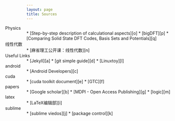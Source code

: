```yaml
---
layout: page
title: Sources
---
```



<p id="tip-info" style="margin:0em 0em 0em -5em"> Physics</p>
* [Step-by-step description of calculational aspects][o]
* [bigDFT][p]
* [Comparing Solid State DFT Codes, Basis Sets and Potentials][q]

<p id="tip-info" style="margin:0em 0em 0em -5em"> 线性代数</p>
* [麻省理工公开课：线性代数][n]
<p id="tip-info" style="margin:0em 0em 0em -5em"> Useful Links</p>
* [Jekyll][a]
* [git simple guide][d]
* [Linuxtoy][l]

<p id="tip-info" style="margin:0em 0em 0em -5em">android</p>
* [Android Developers][c]

<p id="tip-info" style="margin:0em 0em 0em -5em">cuda</p>
* [cuda toolkit document][e]
* [GTC][f]

<p id="tip-info" style="margin:0em 0em 0em -5em">papers</p>
* [Google scholar][b]
* [MDPI - Open Access Publishing][g]
* [logic][m]

<p id="tip-info" style="margin:0em 0em 0em -5em">latex</p>
* [LaTeX编辑部][i]

<p id="tip-info" style="margin:0em 0em 0em -5em">sublime</p>
* [sublime viedos][j]
* [package control][k]

[a]:http://jekyllrb.com/
[l]:http://linuxtoy.org
[c]:http://developer.android.com/training/index.html
[b]:https://scholar.google.com/?hl=zh-CN
[d]:http://rogerdudler.github.io/git-guide/
[e]:http://docs.nvidia.com/cuda/index.html#axzz3clUZbArA
[f]:http://www.gputechconf.com/
[g]:http://www.mdpi.com/
[h]:http://www.ico.la/
[i]:http://zzg34b.w3.c361.com/index.htm
[j]:https://code.tutsplus.com/courses/perfect-workflow-in-sublime-text-2
[k]:https://packagecontrol.io/
[m]:http://logika.uwb.edu.pl/studies/index.php
[n]:http://open.163.com/special/opencourse/daishu.html
[o]:http://th.fhi-berlin.mpg.de/th/fhi98md/doc/main/node13.html
[p]:http://bigdft.org/Wiki/index.php?title=BigDFT_website
[q]:http://molmod.ugent.be/deltacodesdft
